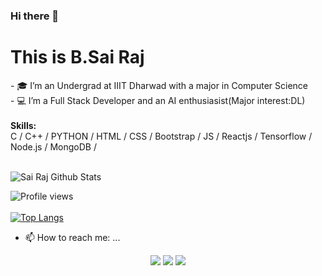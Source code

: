 ### Hi there 👋

<!--
**sairaj182001/sairaj182001** is a ✨ _special_ ✨ repository because its `README.md` (this file) appears on your GitHub profile.
-->

<h1>This is B.Sai Raj</h1>
- 🎓 I’m an Undergrad at IIIT Dharwad with a major in Computer Science </br>
- 💻 I’m a Full Stack Developer and an AI enthusiasist(Major interest:DL)</br>

<br>
<b>Skills:</b><br>
C / C++ / PYTHON / HTML / CSS / Bootstrap / JS / Reactjs / Tensorflow / Node.js / MongoDB / 
<br><br>

![Sai Raj Github Stats](https://github-readme-stats.vercel.app/api?username=sairaj182001&theme=chartreuse-dark&show_icons=true&hide_border=false&include_all_commits=true&show_owner=true&count_private=true&hide_rank=false&cache_seconds=86000)
<br>

![Profile views](https://gpvc.arturio.dev/sairaj182001)  
<br>
[![Top Langs](https://github-readme-stats.vercel.app/api/top-langs/?username=sairaj182001&langs_count=8&layout=compact)](https://github.com/sairaj182001/github-readme-stats)
- 📫 How to reach me: ...</br>
<p align="center">
<a href="https://www.linkedin.com/in/sairaj-patel-bai-4984a01a7/"><img src="https://img.shields.io/badge/-Sai Raj-0077B5?style=flat&logo=Linkedin&logoColor=white"/></a>
<a href="mailto:sairajpatel2001@gmail.com"><img src="https://img.shields.io/badge/-sairajpatel2001@gmail.com-D14836?style=flat&logo=Gmail&logoColor=white"/></a>
<a href="https://www.instagram.com/_sairaj_patel/"><img src="https://img.shields.io/badge/-Sai Raj-E4405F?style=flat&logo=Instagram&logoColor=white"/></a>

</p>
